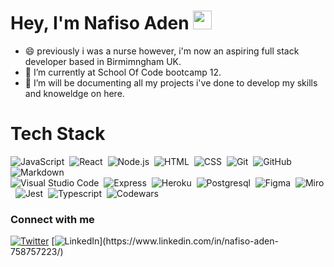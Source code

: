 

# Hey, I'm Nafiso Aden  <img src="https://raw.githubusercontent.com/MartinHeinz/MartinHeinz/master/wave.gif" width="30px">



- 😄 previously i was a nurse however, i'm now an aspiring full stack developer based in Birmimngham UK. 
- 🌱 I’m currently at School Of Code bootcamp 12.
- 🔭 I’m will be documenting all my projects i've done to develop my skills and knoweldge on here. 

# Tech Stack 
![JavaScript](https://img.shields.io/badge/-JavaScript-05122A?style=flat&logo=javascript)&nbsp;
![React](https://img.shields.io/badge/-React-05122A?style=flat&logo=react)&nbsp;
![Node.js](https://img.shields.io/badge/-Node.js-05122A?style=flat&logo=node.js)&nbsp;
![HTML](https://img.shields.io/badge/-HTML-05122A?style=flat&logo=HTML5)&nbsp;
![CSS](https://img.shields.io/badge/-CSS-05122A?style=flat&logo=CSS3&logoColor=1572B6)&nbsp;
![Git](https://img.shields.io/badge/-Git-05122A?style=flat&logo=git)&nbsp;
![GitHub](https://img.shields.io/badge/-GitHub-05122A?style=flat&logo=github)&nbsp;
![Markdown](https://img.shields.io/badge/-Markdown-05122A?style=flat&logo=markdown)\
![Visual Studio Code](https://img.shields.io/badge/-Visual%20Studio%20Code-05122A?style=flat&logo=visual-studio-code&logoColor=007ACC)&nbsp;
![Express](https://img.shields.io/badge/-Express-05122A?style=flat&logo=Express)&nbsp;
![Heroku](https://img.shields.io/badge/-Heroku-05122A?style=flat&logo=Heroku)&nbsp;
![Postgresql](https://img.shields.io/badge/-Postgresql-05122A?style=flat&logo=postgresql)&nbsp;
![Figma](https://img.shields.io/badge/-Figma-05122A?style=flat&logo=Figma)&nbsp;
![Miro](https://img.shields.io/badge/-Miro-05122A?style=flat&logo=Miro)&nbsp;
![Jest](https://img.shields.io/badge/-Jest-05122A?style=flat&logo=Jest)&nbsp;
![Typescript](https://img.shields.io/badge/-Typescript-05122A?style=flat&logo=Typescript)&nbsp;
![Codewars](https://img.shields.io/badge/-Codewars-05122A?style=flat&logo=Codewars)&nbsp;


### Connect with me 
[![Twitter](https://img.shields.io/twitter/url/https/twitter.com/nafisacodes.svg?style=social&label=Follow%20%40nafisacodes)](https://twitter.com/nafisacodes)
[![LinkedIn](https://img.shields.io/badge/LinkedIn-blue?style=flat&logo=linkedin&labelColor=blue")](https://www.linkedin.com/in/nafiso-aden-758757223/)



<!--
**nafisoaden97/nafisoaden97** is a ✨ _special_ ✨ repository because its `README.md` (this file) appears on your GitHub profile.
## [![Typing SVG](https://readme-typing-svg.herokuapp.com?duration=5016&color=0847DF&multiline=true&lines=Hi%2C+welcome+to+my+Github+)](https://git.io/typing-svg)
- 🔭 I’m currently working on ...
- 🌱 I’m currently learning ...
- 👯 I’m looking to collaborate on ...
- 🤔 I’m looking for help with ...
- 💬 Ask me about ...
- 📫 How to reach me: ...
- 😄 Pronouns: ...
- ⚡ Fun fact: ...


[![My Skills](https://skillicons.dev/icons?i=nodejs,react,expressjs,git,typescript,postgresql,figma,javascript,jest,html,css,&perline=11)](https://skillicons.dev)


-->
